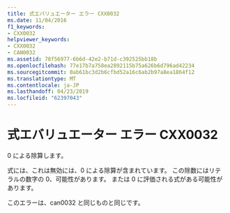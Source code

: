 ```yaml
---
title: 式エバリュエーター エラー CXX0032
ms.date: 11/04/2016
f1_keywords:
- CXX0032
helpviewer_keywords:
- CXX0032
- CAN0032
ms.assetid: 78f56977-6b6d-42e2-b71d-c392525bb18b
ms.openlocfilehash: 77e17b7a758ea2892115b75a626b6d796ad42234
ms.sourcegitcommit: 0ab61bc3d2b6cfbd52a16c6ab2b97a8ea1864f12
ms.translationtype: MT
ms.contentlocale: ja-JP
ms.lasthandoff: 04/23/2019
ms.locfileid: "62397043"
---
```

# <a name="expression-evaluator-error-cxx0032"></a>式エバリュエーター エラー CXX0032

0 による除算します。

式には、これは無効には、0 による除算が含まれています。 この除数にはリテラルの数字の 0、可能性があります。 または 0 に評価される式がある可能性があります。

このエラーは、can0032 と同じものと同じです。